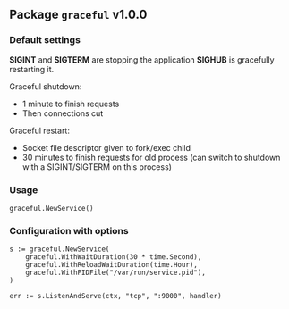 ## Package `graceful` v1.0.0

### Default settings

**SIGINT** and **SIGTERM** are stopping the application
**SIGHUB** is gracefully restarting it.

Graceful shutdown:

* 1 minute to finish requests
* Then connections cut

Graceful restart:

* Socket file descriptor given to fork/exec child
* 30 minutes to finish requests for old process (can switch to shutdown with a
  SIGINT/SIGTERM on this process)


### Usage

```
graceful.NewService()
```

### Configuration with options

```
s := graceful.NewService(
	graceful.WithWaitDuration(30 * time.Second),
	graceful.WithReloadWaitDuration(time.Hour),
	graceful.WithPIDFile("/var/run/service.pid"),
)

err := s.ListenAndServe(ctx, "tcp", ":9000", handler)
```
